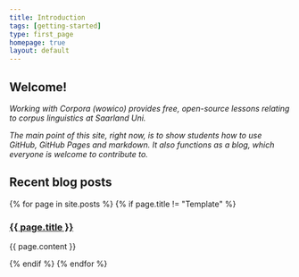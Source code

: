 ```yaml
---
title: Introduction
tags: [getting-started]
type: first_page
homepage: true
layout: default
---
```


Welcome!
---------

*Working with Corpora (wowico) provides free, open-source lessons relating to corpus linguistics at Saarland Uni.*

*The main point of this site, right now, is to show students how to use GitHub, GitHub Pages and markdown. It also functions as a blog, which everyone is welcome to contribute to.*

Recent blog posts
-------------------

{% for page in site.posts %}
{% if page.title != "Template" %}
  <h3><a href="{{ site.baseurl }}{{ page.url }}">{{ page.title }}</a></h3>
  <p>{{ page.content }}</p>
  {% endif %}
{% endfor %}
